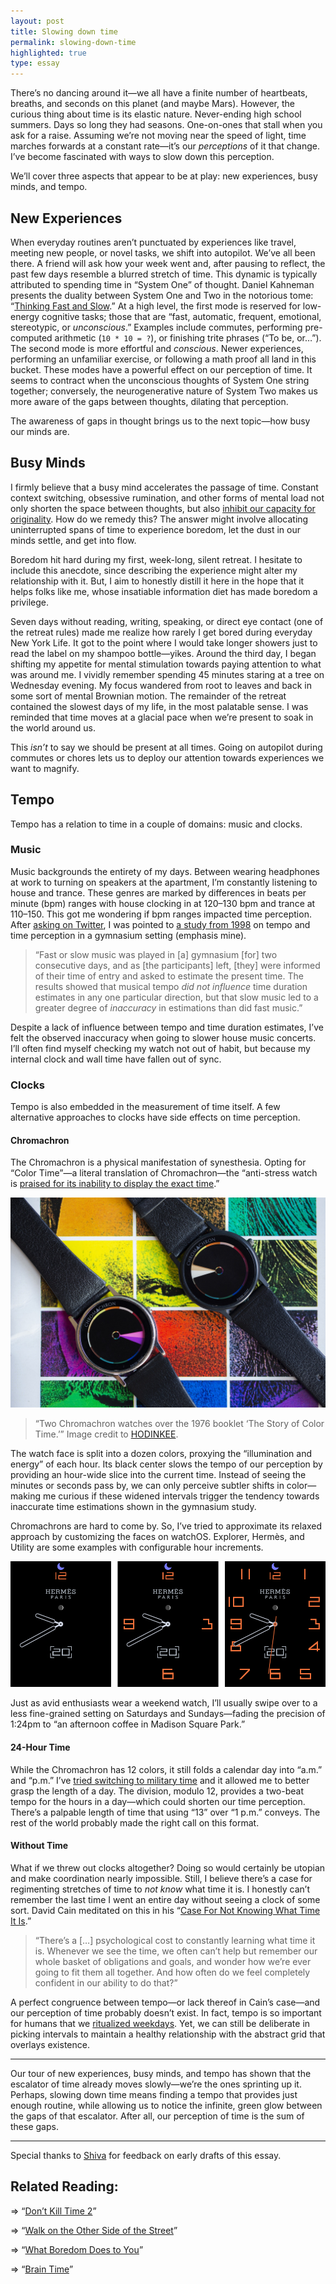 ```yaml
---
layout: post
title: Slowing down time
permalink: slowing-down-time
highlighted: true
type: essay
---
```


There’s no dancing around it—we all have a finite number of heartbeats, breaths, and seconds on this planet (and maybe Mars). However, the curious thing about time is its elastic nature. Never-ending high school summers. Days so long they had seasons. One-on-ones that stall when you ask for a raise. Assuming we’re not moving near the speed of light, time marches forwards at a constant rate—it’s our _perceptions_ of it that change. I’ve become fascinated with ways to slow down this perception.

We’ll cover three aspects that appear to be at play: new experiences, busy minds, and tempo.

## New Experiences

When everyday routines aren’t punctuated by experiences like travel, meeting new people, or novel tasks, we shift into autopilot. We’ve all been there. A friend will ask how your week went and, after pausing to reflect, the past few days resemble a blurred stretch of time. This dynamic is typically attributed to spending time in “System One” of thought. Daniel Kahneman presents the duality between System One and Two in the notorious tome: “[Thinking Fast and Slow](https://www.amazon.com/Thinking-Fast-Slow-Daniel-Kahneman/dp/0374533555).” At a high level, the first mode is reserved for low-energy cognitive tasks; those that are “fast, automatic, frequent, emotional, stereotypic, or _unconscious_.” Examples include commutes, performing pre-computed arithmetic (`10 * 10 = ?`), or finishing trite phrases (“To be, or…”). The second mode is more effortful and _conscious_. Newer experiences, performing an unfamiliar exercise, or following a math proof all land in this bucket. These modes have a powerful effect on our perception of time. It seems to contract when the unconscious thoughts of System One string together; conversely, the neurogenerative nature of System Two makes us more aware of the gaps between thoughts, dilating that perception.

The awareness of gaps in thought brings us to the next topic—how busy our minds are.

## Busy Minds

I firmly believe that a busy mind accelerates the passage of time. Constant context switching, obsessive rumination, and other forms of mental load not only shorten the space between thoughts, but also [inhibit our capacity for originality](https://www.nytimes.com/2016/06/19/opinion/sunday/think-less-think-better.html). How do we remedy this? The answer might involve allocating uninterrupted spans of time to experience boredom, let the dust in our minds settle, and get into flow.

Boredom hit hard during my first, week-long, silent retreat. I hesitate to include this anecdote, since describing the experience might alter my relationship with it. But, I aim to honestly distill it here in the hope that it helps folks like me, whose insatiable information diet has made boredom a privilege.

Seven days without reading, writing, speaking, or direct eye contact (one of the retreat rules) made me realize how rarely I get bored during everyday New York Life. It got to the point where I would take longer showers just to read the label on my shampoo bottle—yikes. Around the third day, I began shifting my appetite for mental stimulation towards paying attention to what was around me. I vividly remember spending 45 minutes staring at a tree on Wednesday evening. My focus wandered from root to leaves and back in some sort of mental Brownian motion. The remainder of the retreat contained the slowest days of my life, in the most palatable sense. I was reminded that time moves at a glacial pace when we’re present to soak in the world around us.

This _isn’t_ to say we should be present at all times. Going on autopilot during commutes or chores lets us to deploy our attention towards experiences we want to magnify.

## Tempo

Tempo has a relation to time in a couple of domains: music and clocks.

### Music

Music backgrounds the entirety of my days. Between wearing headphones at work to turning on speakers at the apartment, I’m constantly listening to house and trance. These genres are marked by differences in beats per minute (bpm) ranges with house clocking in at 120–130 bpm and trance at 110–150. This got me wondering if bpm ranges impacted time perception. After [asking on Twitter](https://twitter.com/jasdev/status/786961355962257409), I was pointed to [a study from 1998](http://journals.sagepub.com/doi/abs/10.1177/0305735698261007) on tempo and time perception in a gymnasium setting (emphasis mine).

> “Fast or slow music was played in [a] gymnasium [for] two consecutive days, and as [the participants] left, [they] were informed of their time of entry and asked to estimate the present time. The results showed that musical tempo _did not influence_ time duration estimates in any one particular direction, but that slow music led to a greater degree of _inaccuracy_ in estimations than did fast music.”

Despite a lack of influence between tempo and time duration estimates, I’ve felt the observed inaccuracy when going to slower house music concerts. I’ll often find myself checking my watch not out of habit, but because my internal clock and wall time have fallen out of sync.

### Clocks

Tempo is also embedded in the measurement of time itself. A few alternative approaches to clocks have side effects on time perception.

#### Chromachron

The Chromachron is a physical manifestation of synesthesia. Opting for “Color Time”—a literal translation of Chromachron—the “anti-stress watch is [praised for its inability to display the exact time](https://www.hodinkee.com/articles/chromachron-a-radically-new-approach-to-time).”

![“Two Chromachron watches over the 1976 booklet ‘The Story of Color Time.’” Image credit to HODINKEE.](/public/images/chromachron.jpg)

> “Two Chromachron watches over the 1976 booklet ‘The Story of Color Time.’” Image credit to [HODINKEE](https://www.hodinkee.com).

The watch face is split into a dozen colors, proxying the “illumination and energy” of each hour. Its black center slows the tempo of our perception by providing an hour-wide slice into the current time. Instead of seeing the minutes or seconds pass by, we can only perceive subtler shifts in color—making me curious if these widened intervals trigger the tendency towards inaccurate time estimations shown in the gymnasium study.

Chromachrons are hard to come by. So, I’ve tried to approximate its relaxed approach by customizing the faces on watchOS. Explorer, Hermès, and Utility are some examples with configurable hour increments.

![Various Hermès watchOS face configurations with differing amount of hour markers.](/public/images/hermes.png)

Just as avid enthusiasts wear a weekend watch, I’ll usually swipe over to a less fine-grained setting on Saturdays and Sundays—fading the precision of 1:24pm to “an afternoon coffee in Madison Square Park.”

#### 24-Hour Time

While the Chromachron has 12 colors, it still folds a calendar day into “a.m.” and “p.m.” I’ve [tried switching to military time](/24-hour-time) and it allowed me to better grasp the length of a day. The division, modulo 12, provides a two-beat tempo for the hours in a day—which could shorten our time perception. There’s a palpable length of time that using “13” over “1 p.m.” conveys. The rest of the world probably made the right call on this format.

#### Without Time

What if we threw out clocks altogether? Doing so would certainly be utopian and make coordination nearly impossible. Still, I believe there’s a case for regimenting stretches of time to _not know_ what time it is. I honestly can’t remember the last time I went an entire day without seeing a clock of some sort. David Cain meditated on this in his “[Case For Not Knowing What Time It Is](http://www.raptitude.com/2017/09/the-case-for-not-knowing-what-time-it-is/).”

> “There’s a […] psychological cost to constantly learning what time it is. Whenever we see the time, we often can’t help but remember our whole basket of obligations and goals, and wonder how we’re ever going to fit them all together. And how often do we feel completely confident in our ability to do that?”

A perfect congruence between tempo—or lack thereof in Cain’s case—and our perception of time probably doesn’t exist. In fact, tempo is so important for humans that we [ritualized weekdays](https://twitter.com/mmay3r/status/934671385485381632). Yet, we can still be deliberate in picking intervals to maintain a healthy relationship with the abstract grid that overlays existence.

---

Our tour of new experiences, busy minds, and tempo has shown that the escalator of time already moves slowly—we’re the ones sprinting up it. Perhaps, slowing down time means finding a tempo that provides just enough routine, while allowing us to notice the infinite, green glow between the gaps of that escalator. After all, our perception of time is the sum of these gaps.

---

Special thanks to [Shiva](https://twitter.com/ShivaKilaru) for feedback on early drafts of this essay.

## Related Reading:

⇒ “[Don’t Kill Time 2](http://nearthespeedoflight.com/article/2017_01_25_don___t_kill_time_2)”

⇒ “[Walk on the Other Side of the Street](https://ktzine.com/walk-on-the-other-side-of-the-street-be803c8f55cb)”

⇒ “[What Boredom Does to You](http://nautil.us/issue/53/monsters/what-boredom-does-to-you)”

⇒ “[Brain Time](https://www.edge.org/conversation/brain-time)”
